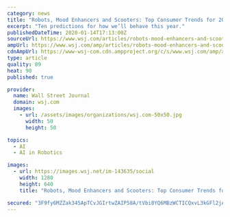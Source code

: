 ```yaml
---
category: news
title: "Robots, Mood Enhancers and Scooters: Top Consumer Trends for 2020"
excerpt: "Ten predictions for how we’ll behave this year."
publishedDateTime: 2020-01-14T17:13:00Z
sourceUrl: https://www.wsj.com/articles/robots-mood-enhancers-and-scooters-top-consumer-trends-for-2020-11579005000
ampUrl: https://www.wsj.com/amp/articles/robots-mood-enhancers-and-scooters-top-consumer-trends-for-2020-11579005000
cdnAmpUrl: https://www-wsj-com.cdn.ampproject.org/c/s/www.wsj.com/amp/articles/robots-mood-enhancers-and-scooters-top-consumer-trends-for-2020-11579005000
type: article
quality: 89
heat: 90
published: true

provider:
  name: Wall Street Journal
  domain: wsj.com
  images:
    - url: /assets/images/organizations/wsj.com-50x50.jpg
      width: 50
      height: 50

topics:
  - AI
  - AI in Robotics

images:
  - url: https://images.wsj.net/im-143635/social
    width: 1280
    height: 640
    title: "Robots, Mood Enhancers and Scooters: Top Consumer Trends for 2020"

secured: "3F9fy6MZZak345ApTCvJGIrtwZAIP58A/tVbi8YQ6MBzWCTICQxvL3kGFl2jAVs7PC3fCawlc6Pdv/P6kWUWqU+5xAHLqtBaey2ovgW1WGi2b/bMm8zn1jkQ2FBXL1vldjG9fPKOR9iRDp5wHrC9ZaqgzCcAhOQw/nTjTmUObuTzjBQaxMzN4QwjGyg2bmg7z/+hxy3XGC7r2xiNofC/YDpWiISWapXdund/495ws+4+NNMbiLnXaHdkVmiPII1zVfvBfXJG37MqJ5w6jCojg4P3p4M0s0grsaM76TjcGr5KCicDosJ9vY0H8UJyrUmGZ8NaMsRdTlhHIuo+CQH6Lsi+eeIHG8K8u9wx9wPyeP6ZdvmSg9alhBehak1jwv9vwZDYWXDwAvzhCGOV68mptA10BE0/lZhqaYVJcuEkO54Cp1m1Nlm0N8RbWD12ie61yw8bDsSI933oM+fx6MLCpw==;XSFglcoHfU20EofBZopkXw=="
---
```


